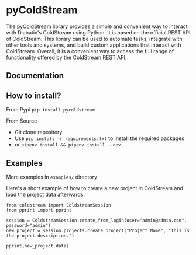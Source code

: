 # pyColdStream

The pyColdStream library provides a simple and convenient way to interact with Diabatix's ColdStream using Python. It is based on the official REST API of ColdStream. This library can be used to automate tasks, integrate with other tools and systems, and build custom applications that interact with ColdStream. Overall, it is a convenient way to access the full range of functionality offered by the ColdStream REST API.

## Documentation
<insert link to documentation>

## How to install?
From Pypi
`pip install pycoldstream`

From Source
- Git clone repository
- Use `pip install -r requirements.txt` to install the required packages
- or `pipenv install && pipenv install --dev`

## Examples
More examples in `examples/` directory

Here's a short example of how to create a new project in ColdStream and load the project data afterwards:
```
from coldstream import ColdstreamSession
from pprint import pprint

session = ColdstreamSession.create_from_login(user="admin@admin.com", password="admin")
new_project = session.projects.create_project("Project Name", "This is the project description.")

pprint(new_project.data)
```

